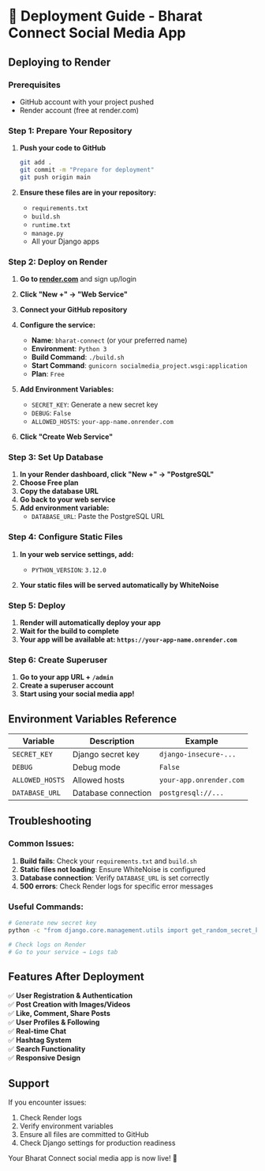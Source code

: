 # 🚀 Deployment Guide - Bharat Connect Social Media App

## Deploying to Render

### Prerequisites
- GitHub account with your project pushed
- Render account (free at render.com)

### Step 1: Prepare Your Repository

1. **Push your code to GitHub**
   ```bash
   git add .
   git commit -m "Prepare for deployment"
   git push origin main
   ```

2. **Ensure these files are in your repository:**
   - `requirements.txt`
   - `build.sh`
   - `runtime.txt`
   - `manage.py`
   - All your Django apps

### Step 2: Deploy on Render

1. **Go to [render.com](https://render.com)** and sign up/login

2. **Click "New +" → "Web Service"**

3. **Connect your GitHub repository**

4. **Configure the service:**
   - **Name**: `bharat-connect` (or your preferred name)
   - **Environment**: `Python 3`
   - **Build Command**: `./build.sh`
   - **Start Command**: `gunicorn socialmedia_project.wsgi:application`
   - **Plan**: `Free`

5. **Add Environment Variables:**
   - `SECRET_KEY`: Generate a new secret key
   - `DEBUG`: `False`
   - `ALLOWED_HOSTS`: `your-app-name.onrender.com`

6. **Click "Create Web Service"**

### Step 3: Set Up Database

1. **In your Render dashboard, click "New +" → "PostgreSQL"**
2. **Choose Free plan**
3. **Copy the database URL**
4. **Go back to your web service**
5. **Add environment variable:**
   - `DATABASE_URL`: Paste the PostgreSQL URL

### Step 4: Configure Static Files

1. **In your web service settings, add:**
   - `PYTHON_VERSION`: `3.12.0`

2. **Your static files will be served automatically by WhiteNoise**

### Step 5: Deploy

1. **Render will automatically deploy your app**
2. **Wait for the build to complete**
3. **Your app will be available at: `https://your-app-name.onrender.com`**

### Step 6: Create Superuser

1. **Go to your app URL + `/admin`**
2. **Create a superuser account**
3. **Start using your social media app!**

## Environment Variables Reference

| Variable | Description | Example |
|----------|-------------|---------|
| `SECRET_KEY` | Django secret key | `django-insecure-...` |
| `DEBUG` | Debug mode | `False` |
| `ALLOWED_HOSTS` | Allowed hosts | `your-app.onrender.com` |
| `DATABASE_URL` | Database connection | `postgresql://...` |

## Troubleshooting

### Common Issues:

1. **Build fails**: Check your `requirements.txt` and `build.sh`
2. **Static files not loading**: Ensure WhiteNoise is configured
3. **Database connection**: Verify `DATABASE_URL` is set correctly
4. **500 errors**: Check Render logs for specific error messages

### Useful Commands:

```bash
# Generate new secret key
python -c "from django.core.management.utils import get_random_secret_key; print(get_random_secret_key())"

# Check logs on Render
# Go to your service → Logs tab
```

## Features After Deployment

✅ **User Registration & Authentication**  
✅ **Post Creation with Images/Videos**  
✅ **Like, Comment, Share Posts**  
✅ **User Profiles & Following**  
✅ **Real-time Chat**  
✅ **Hashtag System**  
✅ **Search Functionality**  
✅ **Responsive Design**  

## Support

If you encounter issues:
1. Check Render logs
2. Verify environment variables
3. Ensure all files are committed to GitHub
4. Check Django settings for production readiness

Your Bharat Connect social media app is now live! 🎉 